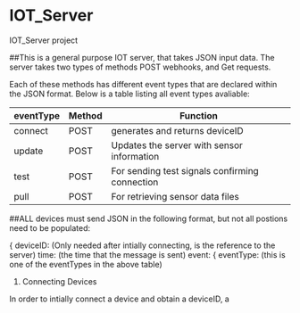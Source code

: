 # IOT_Server
IOT_Server project

##This is a general purpose IOT server, that takes JSON input data. The server takes two types of methods POST webhooks, and Get requests.

Each of these methods has different event types that are declared within the JSON format. Below is a table listing all event types avaliable:

|eventType|Method|Function|
|----|---|----|
|connect|POST|generates and returns deviceID|
|update|POST|Updates the server with sensor information|
|test|POST|For sending test signals confirming connection|
|pull|POST|For retrieving sensor data files|

##ALL devices must send JSON in the following format, but not all postions need to be populated:

{
  deviceID: (Only needed after intially connecting, is the reference to the server)
  time: (the time that the message is sent)
  event: {
    eventType: (this is one of the eventTypes in the above table)

1. Connecting Devices

  In order to intially connect a device and obtain a deviceID, a 
